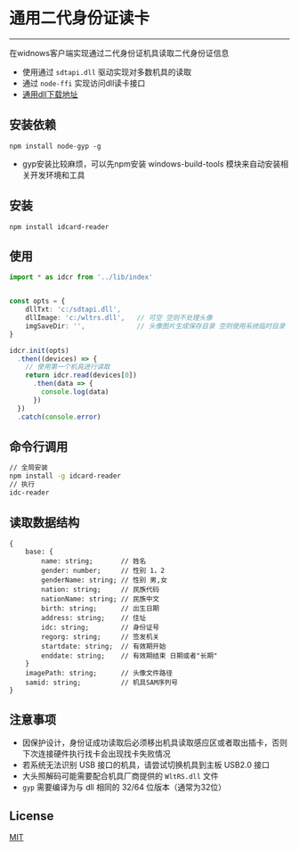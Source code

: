 # 通用二代身份证读卡
----
在widnows客户端实现通过二代身份证机具读取二代身份证信息
- 使用通过 `sdtapi.dll` 驱动实现对多数机具的读取  
- 通过 `node-ffi` 实现访问dll读卡接口
- [通用dll下载地址](https://www.cnblogs.com/name-lh/archive/2006/01/28/324003.html)

## 安装依赖
`npm install node-gyp -g`
- gyp安装比较麻烦，可以先npm安装 windows-build-tools 模块来自动安装相关开发环境和工具

## 安装
`npm install idcard-reader`


## 使用
```ts
import * as idcr from '../lib/index'


const opts = {
    dllTxt: 'c:/sdtapi.dll',
    dllImage: 'c:/wltrs.dll',   // 可空 空则不处理头像
    imgSaveDir: '',             // 头像图片生成保存目录 空则使用系统临时目录
}

idcr.init(opts)
  .then((devices) => {
    // 使用第一个机具进行读取
    return idcr.read(devices[0])
      .then(data => {
        console.log(data)
      })
  })
  .catch(console.error)
```

## 命令行调用
```bash
// 全局安装
npm install -g idcard-reader
// 执行
idc-reader
```


## 读取数据结构
```
{
    base: {
        name: string;       // 姓名
        gender: number;     // 性别 1，2
        genderName: string; // 性别 男,女
        nation: string;     // 民族代码
        nationName: string; // 民族中文
        birth: string;      // 出生日期
        address: string;    // 住址
        idc: string;        // 身份证号
        regorg: string;     // 签发机关
        startdate: string;  // 有效期开始
        enddate: string;    // 有效期结束 日期或者"长期"
    }
    imagePath: string;      // 头像文件路径
    samid: string;          // 机具SAM序列号
}

```

## 注意事项
- 因保护设计，身份证成功读取后必须移出机具读取感应区或者取出插卡，否则下次连接硬件执行找卡会出现找卡失败情况
- 若系统无法识别 USB 接口的机具，请尝试切换机具到主板 USB2.0 接口
- 大头照解码可能需要配合机具厂商提供的 `WltRS.dll` 文件
- `gyp` 需要编译为与 dll 相同的 32/64 位版本（通常为32位）


## License
[MIT](LICENSE)
